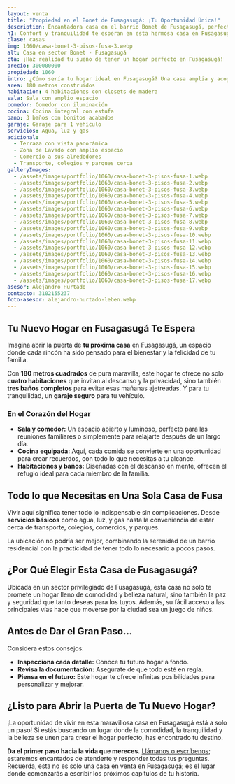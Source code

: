 ```yaml
---
layout: venta
title: "Propiedad en el Bonet de Fusagasugá: ¡Tu Oportunidad Única!"
description: Encantadora casa en el barrio Bonet de Fusagasugá, perfecta para disfrutar de tranquilidad y comodidad. ¡Haz clic para conocer más!
h1: Confort y tranquilidad te esperan en esta hermosa casa en Fusagasugá
clase: casas
img: 1060/casa-bonet-3-pisos-fusa-3.webp
alt: Casa en sector Bonet - Fusagasugá
cta: ¡Haz realidad tu sueño de tener un hogar perfecto en Fusagasugá!
precio: 300000000
propiedad: 1060
intro: ¿Cómo sería tu hogar ideal en Fusagasugá? Una casa amplia y acogedora te espera para brindarte confort y tranquilidad
area: 180 metros construidos
habitacion: 4 habitaciones con closets de madera
sala: Sala con amplio espacio
comedor: Comedor con iluminación
cocina: Cocina integral con estufa
bano: 3 baños con bonitos acabados
garaje: Garaje para 1 vehículo
servicios: Agua, luz y gas 
adicional:
  - Terraza con vista panorámica
  - Zona de Lavado con amplio espacio
  - Comercio a sus alrededores
  - Transporte, colegios y parques cerca
galleryImages:
  - /assets/images/portfolio/1060/casa-bonet-3-pisos-fusa-1.webp
  - /assets/images/portfolio/1060/casa-bonet-3-pisos-fusa-2.webp
  - /assets/images/portfolio/1060/casa-bonet-3-pisos-fusa-3.webp
  - /assets/images/portfolio/1060/casa-bonet-3-pisos-fusa-4.webp
  - /assets/images/portfolio/1060/casa-bonet-3-pisos-fusa-5.webp
  - /assets/images/portfolio/1060/casa-bonet-3-pisos-fusa-6.webp
  - /assets/images/portfolio/1060/casa-bonet-3-pisos-fusa-7.webp
  - /assets/images/portfolio/1060/casa-bonet-3-pisos-fusa-8.webp
  - /assets/images/portfolio/1060/casa-bonet-3-pisos-fusa-9.webp
  - /assets/images/portfolio/1060/casa-bonet-3-pisos-fusa-10.webp
  - /assets/images/portfolio/1060/casa-bonet-3-pisos-fusa-11.webp
  - /assets/images/portfolio/1060/casa-bonet-3-pisos-fusa-12.webp
  - /assets/images/portfolio/1060/casa-bonet-3-pisos-fusa-13.webp
  - /assets/images/portfolio/1060/casa-bonet-3-pisos-fusa-14.webp
  - /assets/images/portfolio/1060/casa-bonet-3-pisos-fusa-15.webp
  - /assets/images/portfolio/1060/casa-bonet-3-pisos-fusa-16.webp
  - /assets/images/portfolio/1060/casa-bonet-3-pisos-fusa-17.webp
asesor: Alejandro Hurtado
contacto: 3102155237
foto-asesor: alejandro-hurtado-leben.webp
---
```

## Tu Nuevo Hogar en Fusagasugá Te Espera

Imagina abrir la puerta de **tu próxima casa** en Fusagasugá, un espacio donde cada rincón ha sido pensado para el bienestar y la felicidad de tu familia.

Con **180 metros cuadrados** de pura maravilla, este hogar te ofrece no solo **cuatro habitaciones** que invitan al descanso y la privacidad, sino también **tres baños completos** para evitar esas mañanas ajetreadas. Y para tu tranquilidad, un **garaje seguro** para tu vehículo.

### En el Corazón del Hogar

- **Sala y comedor:** Un espacio abierto y luminoso, perfecto para las reuniones familiares o simplemente para relajarte después de un largo día.
- **Cocina equipada:** Aquí, cada comida se convierte en una oportunidad para crear recuerdos, con todo lo que necesitas a tu alcance.
- **Habitaciones y baños:** Diseñadas con el descanso en mente, ofrecen el refugio ideal para cada miembro de la familia.

## Todo lo que Necesitas en Una Sola Casa de Fusa

Vivir aquí significa tener todo lo indispensable sin complicaciones. Desde **servicios básicos** como agua, luz, y gas hasta la conveniencia de estar cerca de transporte, colegios, comercios, y parques.

La ubicación no podría ser mejor, combinando la serenidad de un barrio residencial con la practicidad de tener todo lo necesario a pocos pasos.

## ¿Por Qué Elegir Esta Casa de Fusagasugá?

Ubicada en un sector privilegiado de Fusagasugá, esta casa no solo te promete un hogar lleno de comodidad y belleza natural, sino también la paz y seguridad que tanto deseas para los tuyos. Además, su fácil acceso a las principales vías hace que moverse por la ciudad sea un juego de niños.

## Antes de Dar el Gran Paso...

Considera estos consejos:

- **Inspecciona cada detalle:** Conoce tu futuro hogar a fondo.
- **Revisa la documentación:** Asegúrate de que todo esté en regla.
- **Piensa en el futuro:** Este hogar te ofrece infinitas posibilidades para personalizar y mejorar.

## ¿Listo para Abrir la Puerta de Tu Nuevo Hogar?

¡La oportunidad de vivir en esta maravillosa casa en Fusagasugá está a solo un paso! Si estás buscando un lugar donde la comodidad, la tranquilidad y la belleza se unen para crear el hogar perfecto, has encontrado tu destino.

**Da el primer paso hacia la vida que mereces.** [Llámanos o escríbenos](#asesor); estaremos encantados de atenderte y responder todas tus preguntas. Recuerda, esta no es solo una casa en venta en Fusagasugá; es el lugar donde comenzarás a escribir los próximos capítulos de tu historia.
